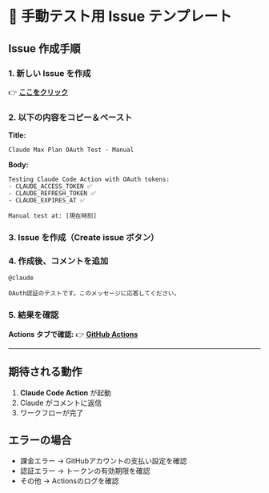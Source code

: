 # 📝 手動テスト用 Issue テンプレート

## Issue 作成手順

### 1. 新しい Issue を作成
👉 **[ここをクリック](https://github.com/RyotaKuzuya/webai-search-service/issues/new)**

### 2. 以下の内容をコピー＆ペースト

**Title:**
```
Claude Max Plan OAuth Test - Manual
```

**Body:**
```
Testing Claude Code Action with OAuth tokens:
- CLAUDE_ACCESS_TOKEN ✅
- CLAUDE_REFRESH_TOKEN ✅
- CLAUDE_EXPIRES_AT ✅

Manual test at: [現在時刻]
```

### 3. Issue を作成（Create issue ボタン）

### 4. 作成後、コメントを追加

```
@claude

OAuth認証のテストです。このメッセージに応答してください。
```

### 5. 結果を確認

**Actions タブで確認:**
👉 **[GitHub Actions](https://github.com/RyotaKuzuya/webai-search-service/actions)**

---

## 期待される動作

1. **Claude Code Action** が起動
2. Claude がコメントに返信
3. ワークフローが完了

## エラーの場合

- 課金エラー → GitHubアカウントの支払い設定を確認
- 認証エラー → トークンの有効期限を確認
- その他 → Actionsのログを確認